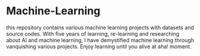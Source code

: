 # Machine-Learning
this repository contains various machine learning projects with datasets and source codes. With five years of learning, re-learning and researching about AI and machine learning, I have demystified machine learning through vanquishing various projects. Enjoy learning until you alive at aha! moment.
